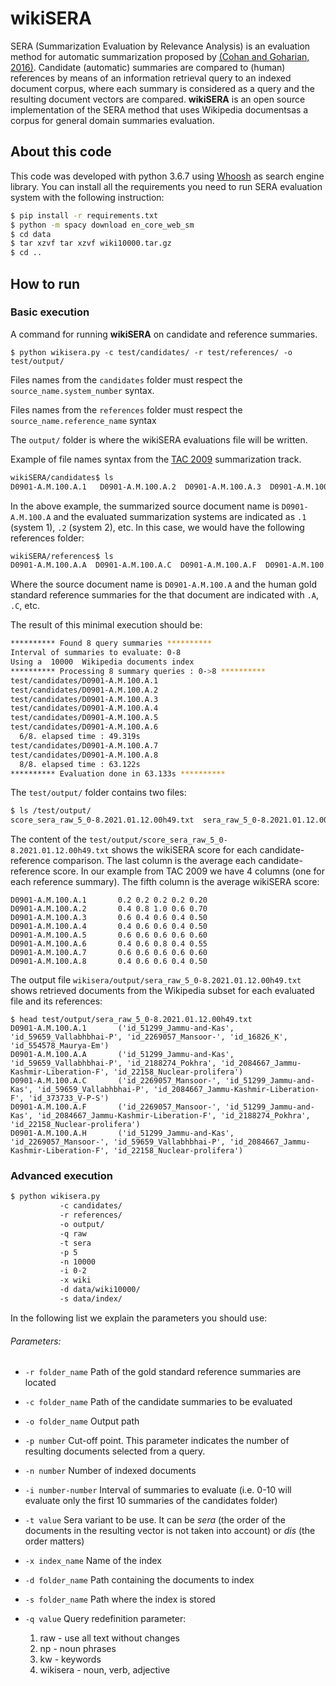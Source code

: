 

# wikiSERA

SERA (Summarization Evaluation by Relevance Analysis) is an evaluation method for automatic 
summarization proposed by [(Cohan and Goharian, 2016)](https://arxiv.org/pdf/1604.00400.pdf). Candidate (automatic) summaries are compared to (human) references by means of an information retrieval query to an indexed document corpus, where each summary is considered as a query and the resulting document vectors are compared. **wikiSERA** is an open source implementation of the SERA method that uses Wikipedia documentsas a corpus for general domain summaries evaluation. 

## About this code

This code was developed with  python 3.6.7 using [Whoosh](https://whoosh.readthedocs.io/en/latest/intro.html) as search
engine library. You can install all the requirements you need to run SERA evaluation system with the following instruction:

 ```bash
 $ pip install -r requirements.txt
 $ python -m spacy download en_core_web_sm
 $ cd data
 $ tar xzvf tar xzvf wiki10000.tar.gz
 $ cd ..
 ```

## How to run
### Basic execution
A command for running **wikiSERA** on candidate and reference summaries. 
```
$ python wikisera.py -c test/candidates/ -r test/references/ -o test/output/
```
Files names from the `candidates` folder must respect the `source_name.system_number` syntax.  

Files names from the `references` folder must respect the `source_name.reference_name` syntax

The `output/` folder is where the wikiSERA evaluations file will be written.

Example of file names syntax from the [TAC 2009](https://tac.nist.gov/2009/Summarization/) summarization track. 
```bash
wikiSERA/candidates$ ls 
D0901-A.M.100.A.1   D0901-A.M.100.A.2  D0901-A.M.100.A.3  D0901-A.M.100.A.4  D0901-A.M.100.A.5  D0901-A.M.100.A.6  D0901-A.M.100.A.7  D0901-A.M.100.A.8
```
In the above example, the summarized source document name is `D0901-A.M.100.A` and the evaluated summarization systems are indicated as `.1` (system 1), `.2` (system 2), etc. In this case, we would have the following references folder:
```bash
wikiSERA/references$ ls
D0901-A.M.100.A.A  D0901-A.M.100.A.C  D0901-A.M.100.A.F  D0901-A.M.100.A.H
```
Where the source document name is `D0901-A.M.100.A` and the human gold standard reference summaries for the that document are indicated with `.A`, `.C`, etc. 

The result of this minimal execution should be:
```bash
********** Found 8 query summaries **********
Interval of summaries to evaluate: 0-8
Using a  10000  Wikipedia documents index
********** Processing 8 summary queries : 0->8 **********
test/candidates/D0901-A.M.100.A.1
test/candidates/D0901-A.M.100.A.2
test/candidates/D0901-A.M.100.A.3
test/candidates/D0901-A.M.100.A.4
test/candidates/D0901-A.M.100.A.5
test/candidates/D0901-A.M.100.A.6
  6/8. elapsed time : 49.319s
test/candidates/D0901-A.M.100.A.7
test/candidates/D0901-A.M.100.A.8
  8/8. elapsed time : 63.122s
********** Evaluation done in 63.133s **********
```

The `test/output/` folder contains two files:
```bash
$ ls /test/output/
score_sera_raw_5_0-8.2021.01.12.00h49.txt  sera_raw_5_0-8.2021.01.12.00h49.txt
```
The content of the `test/output/score_sera_raw_5_0-8.2021.01.12.00h49.txt` shows the wikiSERA score for each candidate-reference comparison. The last column is the average each candidate-reference score. In our example from TAC 2009 we have 4 columns (one for each reference summary). The fifth column is the average wikiSERA score: 
```
D0901-A.M.100.A.1       0.2 0.2 0.2 0.2 0.20
D0901-A.M.100.A.2       0.4 0.8 1.0 0.6 0.70
D0901-A.M.100.A.3       0.6 0.4 0.6 0.4 0.50
D0901-A.M.100.A.4       0.4 0.6 0.6 0.4 0.50
D0901-A.M.100.A.5       0.6 0.6 0.6 0.6 0.60
D0901-A.M.100.A.6       0.4 0.6 0.8 0.4 0.55
D0901-A.M.100.A.7       0.6 0.6 0.6 0.6 0.60
D0901-A.M.100.A.8       0.4 0.6 0.6 0.4 0.50
```

The output file `wikisera/output/sera_raw_5_0-8.2021.01.12.00h49.txt` shows retrieved documents from the Wikipedia subset for each evaluated file and its references:
```
$ head test/output/sera_raw_5_0-8.2021.01.12.00h49.txt 
D0901-A.M.100.A.1       ('id_51299_Jammu-and-Kas', 'id_59659_Vallabhbhai-P', 'id_2269057_Mansoor-', 'id_16826_K', 'id_554578_Maurya-Em')
D0901-A.M.100.A.A       ('id_51299_Jammu-and-Kas', 'id_59659_Vallabhbhai-P', 'id_2188274_Pokhra', 'id_2084667_Jammu-Kashmir-Liberation-F', 'id_22158_Nuclear-prolifera')
D0901-A.M.100.A.C       ('id_2269057_Mansoor-', 'id_51299_Jammu-and-Kas', 'id_59659_Vallabhbhai-P', 'id_2084667_Jammu-Kashmir-Liberation-F', 'id_373733_V-P-S')
D0901-A.M.100.A.F       ('id_2269057_Mansoor-', 'id_51299_Jammu-and-Kas', 'id_2084667_Jammu-Kashmir-Liberation-F', 'id_2188274_Pokhra', 'id_22158_Nuclear-prolifera')
D0901-A.M.100.A.H       ('id_51299_Jammu-and-Kas', 'id_2269057_Mansoor-', 'id_59659_Vallabhbhai-P', 'id_2084667_Jammu-Kashmir-Liberation-F', 'id_22158_Nuclear-prolifera')
```
### Advanced execution

```bash
$ python wikisera.py 
           -c candidates/ 
           -r references/ 
           -o output/
           -q raw
           -t sera
           -p 5
           -n 10000
           -i 0-2
           -x wiki
           -d data/wiki10000/
           -s data/index/
  ```
<!--
python wikisera.py 
-index_docs_folder /path/index/txt/
-save_index_folder /path/save_index/
-reference_folder /path/models/ 
-candidate_folder /path/candidates/
-results_folder /path/results/
-refine_query raw -sera_type sera
-cut_off_point 5 -num_docs_index 10000 
-index_name name  -interval 0-2
***fixed parameters:
index_docs_folder
save_index_folder
index_name
***optional parameters
-refine_query raw
-sera_type sera
-cut_off_point 5
-num_docs_index 10000
-interval 0-2
*** TODO: 
1) Fixed and optional parameters
2) Dependencies installation script
7) File Names
1) provide a limited set of the TAC 2008 corpus
2) provide a limted set of the TAC 2009 corpus
3) provide a limited set of the Cohan 2018 corpus
4) Add GPL licenses
5) Fork to an anonymous gitlab or github repository
--> 
In the following list we explain the parameters you should use:

###### Parameters:
- `-r folder_name` Path of the gold standard reference summaries are located
- `-c folder_name` Path of the candidate summaries to be evaluated
- `-o folder_name` Output path
- `-p number` Cut-off point. This parameter indicates the number of resulting documents selected from a query.
- `-n number` Number of indexed documents
- `-i number-number` Interval of summaries to evaluate (i.e. 0-10 will evaluate only the first 10 summaries of the candidates folder)
- `-t value` Sera variant to be use. It can be *sera* (the order of the documents in the resulting vector is not taken into account) or *dis* (the order matters)
- `-x index_name` Name of the index 
- `-d folder_name` Path containing the documents to index
- `-s folder_name` Path where the index is stored
- `-q value` Query redefinition parameter:

    1. raw - use all text without changes
    2. np - noun phrases
    3. kw - keywords
    4. wikisera - noun, verb, adjective


   

